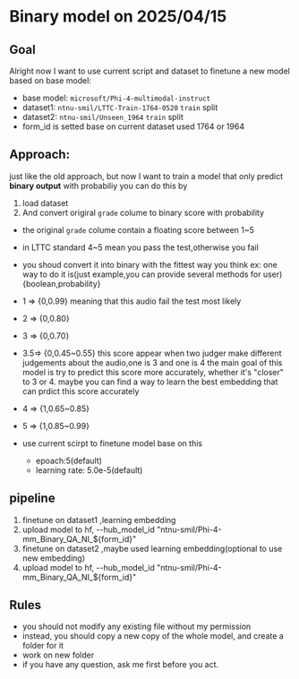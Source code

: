 # Binary model on 2025/04/15
## Goal
Alright now I want to use current script and dataset to finetune a new model based on base model:
- base model: `microsoft/Phi-4-multimodal-instruct`
- dataset1: `ntnu-smil/LTTC-Train-1764-0520` `train` split
- dataset2: `ntnu-smil/Unseen_1964` `train` split
- form_id is setted base on current dataset used 1764 or 1964

## Approach:
just like the old approach, but now I want to train a model that
only predict **binary output** with probabiliy
you can do this by

1. load dataset
2. And convert origiral `grade` colume to binary score with probability
- the original `grade` colume contain a floating score between 1~5
- in LTTC standard 4~5 mean you pass the test,otherwise you fail
- you shoud convert it into binary with the fittest way you think 
ex: one way to do it is(just example,you can provide several methods for user)
{boolean,probability}
- 1 =>  {0,0.99} meaning that this audio fail the test most likely
- 2 =>  {0,0.80}
- 3 =>  {0,0.70}
- 3.5=> {0,0.45~0.55} this score appear when two judger make different judgements about the audio,one is 3 and one is 4
the main goal of this model is try to predict this score more accurately, whether it's "closer" to 3 or 4. maybe you can find a way to learn the best embedding that can prdict this score accurately
- 4 =>  {1,0.65~0.85}
- 5 =>  {1,0.85~0.99} 

- use current scirpt to finetune model base on this
    - epoach:5(default) 
    - learning rate: 5.0e-5(default) 

## pipeline
1. finetune on dataset1 ,learning embedding
2. upload model to hf, --hub_model_id "ntnu-smil/Phi-4-mm_Binary_QA_NI_${form_id}"
2. finetune on dataset2 ,maybe used learning embedding(optional to use new embedding)
3. upload model to hf, --hub_model_id "ntnu-smil/Phi-4-mm_Binary_QA_NI_${form_id}"

## Rules
- you should not modify any existing file without my permission
- instead, you should copy a new copy of the whole model, and create a folder for it
- work on new folder
- if you have any question, ask me first before you act.
